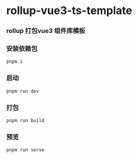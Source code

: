 # rollup-vue3-ts-template

### rollup 打包vue3 组件库模板


### 安装依赖包
```shell
pnpm i
```

### 启动
```shell
pnpm run dev
```

### 打包
``` shell
pnpm run build
```

### 预览 
```shell
pnpm run serve
```